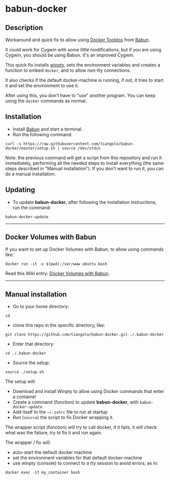# babun-docker

## Description

Workaround and quick fix to allow using [Docker Tooblox](https://www.docker.com/toolbox) from [Babun](http://babun.github.io/).

It could work for Cygwin with some little modifications, but if you are using Cygwin, you should be using Babun. It's an improved Cygwin.

This quick fix installs [winpty](https://github.com/rprichard/winpty), sets the environment variables and creates a function to embed ```docker```, and to allow non-tty connections.

It also checks if the default docker-machine is running, if not, it tries to start it and set the environment to use it.

After using this, you don't have to "use" another program. You can keep using the ```docker``` commands as normal.

## Installation

* Install [Babun](http://babun.github.io/) and start a terminal.
* Run the following command:

```
curl -s https://raw.githubusercontent.com/tiangolo/babun-docker/master/setup.sh | source /dev/stdin
```

Note: the previous command will get a script from this repository and run it immediately, performing all the needed
steps to install everything (the same steps described in "Manual installation").
If you don't want to run it, you can do a manual installation.

## Updating

* To update **babun-docker**, after following the installation instructions, run the command:

```
babun-docker-update
```

----
## Docker Volumes with Babun
If you want to set up Docker Volumes with Babun, to allow using commands like:
```
docker run -it -v $(pwd):/var/www ubuntu bash
```
Read this Wiki entry: [Docker Volumes with Babun](https://github.com/tiangolo/babun-docker/wiki/Docker-Volumes-with-Babun).

-----

## Manual installation

* Go to your home directory:

```
cd
```

* clone this repo in the specific directory, like:

```
git clone https://github.com/tiangolo/babun-docker.git ./.babun-docker
```

* Enter that directory:

```
cd ./.babun-docker
```

* Source the setup:

```
source ./setup.sh
```

The setup will:

* Download and install Winpty to allow using Docker commands that enter a container
* Create a command (function) to update **babun-docker**, with ```babun-docker-update```
* Add itself to the ```~/.zshrc``` file to run at startup
* Run (```source```) the script to fix Docker wrapping it.

The wrapper script (function) will try to call docker, if it fails, it will check what was the failure, try to fix it and run again.

The wrapper / fix will:

* auto-start the default docker machine
* set the environment variables for that default docker-machine
* use winpty (console) to connect to a tty session to avoid errors, as in:

```
docker exec -it my_container bash
```
